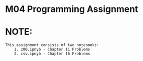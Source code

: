 # M04 Programming Assignment

# NOTE:
    This assignment consists of two notebooks:  
        1. z00.ipnyb - Chapter 11 Problems  
        2. csv.ipnyb - Chapter 16 Problems  
  
  